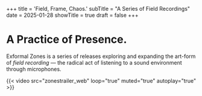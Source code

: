 +++
title = 'Field, Frame, Chaos.' 
subTitle = "A Series of Field Recordings"
date = 2025-01-28
showTitle = true
draft = false
+++

# A Practice of Presence.

<!-- {{< imgh src="/photos/geofon-is.JPG" caption="Photo: Mads Kjeldgaard 2025." >}} -->

Exformal Zones is a series of releases exploring and expanding the art-form of *field recording* — the radical act of listening to a sound environment through microphones.

<!-- {{< youtube WTpuHNoebjo >}} -->
{{< video src="zonestrailer_web" loop="true" muted="true" autoplay="true" >}}

<br>

~~~

